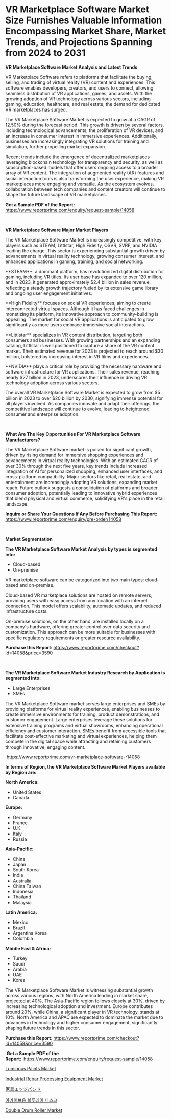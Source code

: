 <p><h1>VR Marketplace Software Market Size Furnishes Valuable Information Encompassing Market Share, Market Trends, and Projections Spanning from 2024 to 2031</h1></p><p><strong>VR Marketplace Software Market Analysis and Latest Trends</strong></p>
<p><p>VR Marketplace Software refers to platforms that facilitate the buying, selling, and trading of virtual reality (VR) content and experiences. This software enables developers, creators, and users to connect, allowing seamless distribution of VR applications, games, and assets. With the growing adoption of VR technology across various sectors, including gaming, education, healthcare, and real estate, the demand for dedicated VR marketplaces has surged.</p><p>The VR Marketplace Software Market is expected to grow at a CAGR of 12.50% during the forecast period. This growth is driven by several factors, including technological advancements, the proliferation of VR devices, and an increase in consumer interest in immersive experiences. Additionally, businesses are increasingly integrating VR solutions for training and simulation, further propelling market expansion. </p><p>Recent trends include the emergence of decentralized marketplaces leveraging blockchain technology for transparency and security, as well as subscription-based models that offer users ongoing access to a broader array of VR content. The integration of augmented reality (AR) features and social interaction tools is also transforming the user experience, making VR marketplaces more engaging and versatile. As the ecosystem evolves, collaboration between tech companies and content creators will continue to shape the future landscape of VR marketplaces.</p></p>
<p><strong>Get a Sample PDF of the Report:&nbsp;</strong> <a href="https://www.reportprime.com/enquiry/request-sample/14058">https://www.reportprime.com/enquiry/request-sample/14058</a></p>
<p>&nbsp;</p>
<p><strong>VR Marketplace Software Major Market Players</strong></p>
<p><p>The VR Marketplace Software Market is increasingly competitive, with key players such as STEAM, Littlstar, High Fidelity, OSVR, SVRF, and NVIDIA leading the charge. This sector is experiencing substantial growth driven by advancements in virtual reality technology, growing consumer interest, and enhanced applications in gaming, training, and social networking.</p><p>**STEAM**, a dominant platform, has revolutionized digital distribution for gaming, including VR titles. Its user base has expanded to over 120 million, and in 2023, it generated approximately $2.4 billion in sales revenue, reflecting a steady growth trajectory fueled by its extensive game library and ongoing user engagement initiatives.</p><p>**High Fidelity** focuses on social VR experiences, aiming to create interconnected virtual spaces. Although it has faced challenges in monetizing its platform, its innovative approach to community-building is appealing. The market for social VR applications is anticipated to grow significantly as more users embrace immersive social interactions.</p><p>**Littlstar** specializes in VR content distribution, targeting both consumers and businesses. With growing partnerships and an expanding catalog, Littlstar is well positioned to capture a share of the VR content market. Their estimated revenue for 2023 is projected to reach around $30 million, bolstered by increasing interest in VR films and experiences.</p><p>**NVIDIA** plays a critical role by providing the necessary hardware and software infrastructure for VR applications. Their sales revenue, reaching nearly $27 billion in 2023, underscores their influence in driving VR technology adoption across various sectors.</p><p>The overall VR Marketplace Software Market is expected to grow from $5 billion in 2023 to over $20 billion by 2030, signifying immense potential for all players involved. As companies innovate and adapt their offerings, the competitive landscape will continue to evolve, leading to heightened consumer and enterprise adoption.</p></p>
<p>&nbsp;</p>
<p><strong>What Are The Key Opportunities For VR Marketplace Software Manufacturers?</strong></p>
<p><p>The VR Marketplace Software market is poised for significant growth, driven by rising demand for immersive shopping experiences and advancements in virtual reality technologies. With an estimated CAGR of over 30% through the next five years, key trends include increased integration of AI for personalized shopping, enhanced user interfaces, and cross-platform compatibility. Major sectors like retail, real estate, and entertainment are increasingly adopting VR solutions, expanding market reach. Future outlook suggests a consolidation of platforms and broader consumer adoption, potentially leading to innovative hybrid experiences that blend physical and virtual commerce, solidifying VR's place in the retail landscape.</p></p>
<p><strong>Inquire or Share Your Questions If Any Before Purchasing This Report:</strong> <a href="https://www.reportprime.com/enquiry/pre-order/14058">https://www.reportprime.com/enquiry/pre-order/14058</a></p>
<p>&nbsp;</p>
<p><strong>Market Segmentation</strong></p>
<p><strong>The VR Marketplace Software Market Analysis by types is segmented into:</strong></p>
<p><ul><li>Cloud-based</li><li>On-premise</li></ul></p>
<p><p>VR marketplace software can be categorized into two main types: cloud-based and on-premise. </p><p>Cloud-based VR marketplace solutions are hosted on remote servers, providing users with easy access from any location with an internet connection. This model offers scalability, automatic updates, and reduced infrastructure costs. </p><p>On-premise solutions, on the other hand, are installed locally on a company's hardware, offering greater control over data security and customization. This approach can be more suitable for businesses with specific regulatory requirements or greater resource availability.</p></p>
<p><strong>Purchase this Report:&nbsp;</strong><a href="https://www.reportprime.com/checkout?id=14058&price=3590">https://www.reportprime.com/checkout?id=14058&price=3590</a></p>
<p>&nbsp;</p>
<p><strong>The VR Marketplace Software Market Industry Research by Application is segmented into:</strong></p>
<p><ul><li>Large Enterprises</li><li>SMEs</li></ul></p>
<p><p>The VR Marketplace Software market serves large enterprises and SMEs by providing platforms for virtual reality experiences, enabling businesses to create immersive environments for training, product demonstrations, and customer engagement. Large enterprises leverage these solutions for extensive training programs and virtual showrooms, enhancing operational efficiency and customer interaction. SMEs benefit from accessible tools that facilitate cost-effective marketing and virtual experiences, helping them compete in the digital space while attracting and retaining customers through innovative, engaging content.</p></p>
<p><a href="https://www.reportprime.com/vr-marketplace-software-r14058">&nbsp;https://www.reportprime.com/vr-marketplace-software-r14058</a></p>
<p><strong>In terms of Region, the VR Marketplace Software Market Players available by Region are:</strong></p>
<p>
    <p> <strong> North America: </strong>
        <ul>
            <li>United States</li>
            <li>Canada</li>
        </ul>
        </p> 
    <p> <strong> Europe: </strong>
        <ul>
            <li>Germany</li>
            <li>France</li>
            <li>U.K.</li>
            <li>Italy</li>
            <li>Russia</li>
        </ul>
        </p> 
    <p> <strong> Asia-Pacific: </strong>
        <ul>
            <li>China</li>
            <li>Japan</li>
            <li>South Korea</li>
            <li>India</li>
            <li>Australia</li>
            <li>China Taiwan</li>
            <li>Indonesia</li>
            <li>Thailand</li>
            <li>Malaysia</li>
        </ul>
        </p> 
    <p> <strong> Latin America: </strong>
        <ul>
            <li>Mexico</li>
            <li>Brazil</li>
            <li>Argentina Korea</li>
            <li>Colombia</li>
        </ul>
        </p> 
    <p> <strong> Middle East & Africa: </strong>
        <ul>
            <li>Turkey</li>
            <li>Saudi</li>
            <li>Arabia</li>
            <li>UAE</li>
            <li>Korea</li>
        </ul>
    </p>
    </p>
<p><p>The VR Marketplace Software Market is witnessing substantial growth across various regions, with North America leading in market share, projected at 40%. The Asia-Pacific region follows closely at 30%, driven by increasing technological adoption and investment. Europe contributes around 20%, while China, a significant player in VR technology, stands at 10%. North America and APAC are expected to dominate the market due to advances in technology and higher consumer engagement, significantly shaping future trends in this sector.</p></p>
<p><strong>Purchase this Report: </strong><a href="https://www.reportprime.com/checkout?id=14058&price=3590">https://www.reportprime.com/checkout?id=14058&price=3590</a></p>
<p>&nbsp;<strong>Get a Sample PDF of the Report:&nbsp;&nbsp;</strong><a href="https://www.reportprime.com/enquiry/request-sample/14058">https://www.reportprime.com/enquiry/request-sample/14058</a></p>
<p><strong></strong></p>
<p><p><a href="https://www.linkedin.com/pulse/luminous-paints-market-essentials-key-players-demand-oifae?trackingId=V%2F5AYOjITM2uoqMWforXUg%3D%3D">Luminous Paints Market</a></p><p><a href="https://medium.com/@jhydehele7/the-industrial-rebar-processing-equipment-market-decisions-are-mostly-driven-by-resource-edb2879ffe42">Industrial Rebar Processing Equipment Market</a></p><p><a href="https://medium.com/@rot5z9maragh/furniture-edge-bands-market-%E3%81%AF-%E3%82%B3%E3%82%B9%E3%83%88%E7%AE%A1%E7%90%86%E3%81%A8%E5%8A%B9%E7%8E%87%E5%90%91%E4%B8%8A%E3%82%92%E5%84%AA%E5%85%88%E3%81%97%E3%81%BE%E3%81%99-%E3%81%95%E3%82%89%E3%81%AB-%E5%A0%B1%E5%91%8A%E6%9B%B8%E3%81%AF%E5%B8%82%E5%A0%B4%E3%81%AE%E9%9C%80%E8%A6%81%E9%9D%A2%E3%81%A8%E4%BE%9B%E7%B5%A6%E9%9D%A2%E3%81%AE%E4%B8%A1%E6%96%B9%E3%82%92%E3%82%AB%E3%83%90%E3%83%BC%E3%81%97%E3%81%A6%E3%81%84%E3%81%BE%E3%81%99-furniture-edge-785855291b51">家具エッジバンド</a></p><p><a href="https://medium.com/@iarhbiqv81/archival-grade-blu-ray-discs-market-%EC%9D%98-%EA%B8%80%EB%A1%9C%EB%B2%8C-%EC%8B%9C%EC%9E%A5-%EA%B0%9C%EC%9A%94%EB%8A%94-%EC%A0%84-%EC%84%B8%EA%B3%84-%EB%B0%8F-%EC%A3%BC%EC%9A%94-%EC%8B%9C%EC%9E%A5%EC%9D%98-%EC%82%B0%EC%97%85%EC%97%90-%EC%98%81%ED%96%A5%EC%9D%84-%EB%AF%B8%EC%B9%98%EB%8A%94-%EC%A3%BC%EC%9A%94-%ED%8A%B8%EB%A0%8C%EB%93%9C%EC%97%90-%EB%8C%80%ED%95%9C-%EB%8F%85%ED%8A%B9%ED%95%9C-%EA%B4%80%EC%A0%90%EC%9D%84-73232423d8f4?postPublishedType=initial">아카이브용 블루레이 디스크</a></p><p><a href="https://issuu.com/reportprime-2/docs/double-drum-roller-market-size-2030_1f9ab5a96c7b10">Double Drum Roller Market</a></p></p>